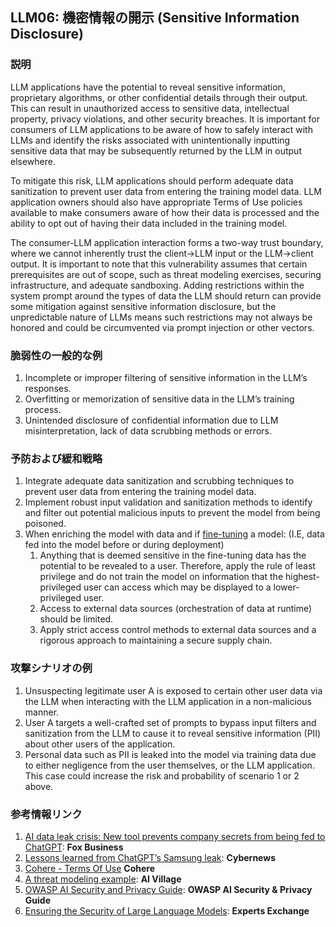 ## LLM06: 機密情報の開示 (Sensitive Information Disclosure)

### 説明

LLM applications have the potential to reveal sensitive information, proprietary algorithms, or other confidential details through their output. This can result in unauthorized access to sensitive data, intellectual property, privacy violations, and other security breaches. It is important for consumers of LLM applications to be aware of how to safely interact with LLMs and identify the risks associated with unintentionally inputting sensitive data that may be subsequently returned by the LLM in output elsewhere.

To mitigate this risk, LLM applications should perform adequate data sanitization to prevent user data from entering the training model data. LLM application owners should also have appropriate Terms of Use policies available to make consumers aware of how their data is processed and the ability to opt out of having their data included in the training model.

The consumer-LLM application interaction forms a two-way trust boundary, where we cannot inherently trust the client->LLM input or the LLM->client output. It is important to note that this vulnerability assumes that certain prerequisites are out of scope, such as threat modeling exercises, securing infrastructure, and adequate sandboxing. Adding restrictions within the system prompt around the types of data the LLM should return can provide some mitigation against sensitive information disclosure, but the unpredictable nature of LLMs means such restrictions may not always be honored and could be circumvented via prompt injection or other vectors.

### 脆弱性の一般的な例

1. Incomplete or improper filtering of sensitive information in the LLM’s responses.
2. Overfitting or memorization of sensitive data in the LLM’s training process.
3. Unintended disclosure of confidential information due to LLM misinterpretation, lack of data scrubbing methods or errors.

### 予防および緩和戦略

1. Integrate adequate data sanitization and scrubbing techniques to prevent user data from entering the training model data.
2. Implement robust input validation and sanitization methods to identify and filter out potential malicious inputs to prevent the model from being poisoned.
3. When enriching the model with data and if [fine-tuning](https://github.com/OWASP/www-project-top-10-for-large-language-model-applications/wiki/Definitions) a model: (I.E, data fed into the model before or during deployment)
   1. Anything that is deemed sensitive in the fine-tuning data has the potential to be revealed to a user. Therefore, apply the rule of least privilege and do not train the model on information that the highest-privileged user can access which may be displayed to a lower-privileged user.
   2. Access to external data sources (orchestration of data at runtime) should be limited.
   3. Apply strict access control methods to external data sources and a rigorous approach to maintaining a secure supply chain.

### 攻撃シナリオの例

1. Unsuspecting legitimate user A is exposed to certain other user data via the LLM when interacting with the LLM application in a non-malicious manner.
2. User A targets a well-crafted set of prompts to bypass input filters and sanitization from the LLM to cause it to reveal sensitive information (PII) about other users of the application.
3. Personal data such as PII is leaked into the model via training data due to either negligence from the user themselves, or the LLM application. This case could increase the risk and probability of scenario 1 or 2 above.

### 参考情報リンク

1. [AI data leak crisis: New tool prevents company secrets from being fed to ChatGPT](https://www.foxbusiness.com/politics/ai-data-leak-crisis-prevent-company-secrets-chatgpt): **Fox Business**
2. [Lessons learned from ChatGPT’s Samsung leak](https://cybernews.com/security/chatgpt-samsung-leak-explained-lessons/): **Cybernews**
3. [Cohere - Terms Of Use](https://cohere.com/terms-of-use) **Cohere**
4. [A threat modeling example](https://aivillage.org/large%20language%20models/threat-modeling-llm/): **AI Village**
5. [OWASP AI Security and Privacy Guide](https://owasp.org/www-project-ai-security-and-privacy-guide/): **OWASP AI Security & Privacy Guide**
6. [Ensuring the Security of Large Language Models](https://www.experts-exchange.com/articles/38220/Ensuring-the-Security-of-Large-Language-Models-Strategies-and-Best-Practices.html): **Experts Exchange**
